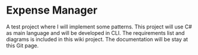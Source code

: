 Expense Manager
==============

A test project where I will implement some patterns. This project will use C# as main language and will be developed in CLI. The requirements list and diagrams is included in this wiki project. The documentation will be stay at this Git page.
